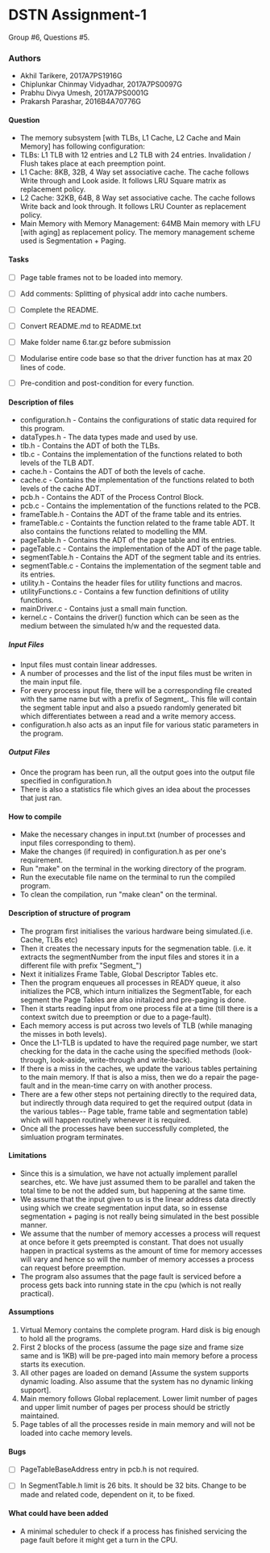# DSTN Assignment-1
Group #6, Questions #5.

### Authors
* Akhil Tarikere, 2017A7PS1916G
* Chiplunkar Chinmay Vidyadhar, 2017A7PS0097G
* Prabhu Divya Umesh, 2017A7PS0001G
* Prakarsh Parashar, 2016B4A70776G


#### Question
* The memory subsystem [with TLBs, L1 Cache, L2 Cache and Main Memory] has following configuration:
* TLBs: L1 TLB with 12 entries and L2 TLB with 24 entries. Invalidation / Flush takes place at each preemption point.
* L1 Cache: 8KB, 32B, 4 Way set associative cache. The cache follows Write through and Look aside. It follows LRU Square matrix as replacement policy.
* L2 Cache: 32KB, 64B, 8 Way set associative cache. The cache follows Write back and look through. It follows LRU Counter as replacement policy.
* Main Memory with Memory Management: 64MB Main memory with LFU [with aging] as replacement policy. The memory management scheme used is Segmentation + Paging.


#### Tasks
- [ ] Page table frames not to be loaded into memory.
- [ ] Add comments: Splitting of physical addr into cache numbers.
- [ ] Complete the README.
- [ ] Convert README.md to README.txt
- [ ] Make folder name 6.tar.gz before submission
- [ ] Modularise entire code base so that the driver function has at max 20 lines of code.
- [ ] Pre-condition and post-condition for every function.


#### Description of files
* configuration.h - Contains the configurations of static data required for this program.
* dataTypes.h - The data types made and used by use.
* tlb.h - Contains the ADT of both the TLBs.
* tlb.c - Contains the implementation of the functions related to both levels of the TLB ADT.
* cache.h - Contains the ADT of both the levels of cache.
* cache.c - Contains the implementation of the functions related to both levels of the cache ADT.
* pcb.h - Contains the ADT of the Process Control Block.
* pcb.c - Contains the implementation of the functions related to the PCB.
* frameTable.h - Contains the ADT of the frame table and its entries.
* frameTable.c - Containts the function related to the frame table ADT. It also contains the functions related to modelling the MM.
* pageTable.h - Contains the ADT of the page table and its entries.
* pageTable.c - Contains the implementation of the ADT of the page table.
* segmentTable.h - Contains the ADT of the segment table and its entries.
* segmentTable.c - Contains the implementation of the segment table and its entries.
* utility.h - Contains the header files for utility functions and macros.
* utilityFunctions.c - Contains a few function definitions of utility functions.
* mainDriver.c - Contains just a small main function.
* kernel.c - Contains the driver() function which can be seen as the medium between the simulated h/w and the requested data.


##### Input Files
* Input files must contain linear addresses.
* A number of processes and the list of the input files must be writen in the main input file.
* For every process input file, there will be a corresponding file created with the same name but with a prefix of Segment_. This file will contain the segment table input and also a psuedo randomly generated bit which differentiates between a read and a write memory access.
* configuration.h also acts as an input file for various static parameters in the program.

##### Output Files
* Once the program has been run, all the output goes into the output file specified in configuration.h
* There is also a statistics file which gives an idea about the processes that just ran.


#### How to compile
* Make the necessary changes in input.txt (number of processes and input files corresponding to them).
* Make the changes (if required) in configuration.h as per one's requirement.
* Run "make" on the terminal in the working directory of the program.
* Run the executable file name on the terminal to run the compiled program.
* To clean the compilation, run "make clean" on the terminal.


#### Description of structure of program
* The program first initialises the various hardware being simulated.(i.e. Cache, TLBs etc)
* Then it creates the necessary inputs for the segmenation table. (i.e. it extracts the segmentNumber from the input files and stores it in a different file with prefix "Segment_")
* Next it initializes Frame Table, Global Descriptor Tables etc.
* Then the program enqueues all processes in READY queue, it also initializes the PCB, which inturn initializes the SegmentTable, for each segment the Page Tables are also initalized and pre-paging is done. 
* Then it starts reading input from one process file at a time (till there is a context switch due to preemption or due to a page-fault).
* Each memory access is put across two levels of TLB (while managing the misses in both levels).
* Once the L1-TLB is updated to have the required page number, we start checking for the data in the cache using the specified methods (look-through, look-aside, write-through and write-back).
* If there is a miss in the caches, we update the various tables pertaining to the main memory. If that is also a miss, then we do a repair the page-fault and in the mean-time carry on with another process.
* There are a few other steps not pertaining directly to the required data, but indirectly through data required to get the required output (data in the various tables-- Page table, frame table and segmentation table) which will happen routinely whenever it is required.
* Once all the processes have been successfully completed, the simluation program terminates.


#### Limitations
* Since this is a simulation, we have not actually implement parallel searches, etc. We have just assumed them to be parallel and taken the total time to be not the added sum, but happening at the same time.
* We assume that the input given to us is the linear address data directly using which we create segmentation input data, so in essense segmentation + paging is not really being simulated in the best possible manner.
* We assume that the number of memory accesses a process will request at once before it gets preempted is constant. That does not usually happen in practical systems as the amount of time for memory accesses will vary and hence so will the number of memory accesses a process can request before preemption.
* The program also assumes that the page fault is serviced before a process gets back into running state in the cpu (which is not really practical).


#### Assumptions
1. Virtual Memory contains the complete program. Hard disk is big enough to hold all the programs.
2. First 2 blocks of the process (assume the page size and frame size same and is 1KB) will be pre-paged into main memory before a process starts its execution.
3. All other pages are loaded on demand [Assume the system supports dynamic loading. Also assume that the system has no dynamic linking support].
4. Main memory follows Global replacement. Lower limit number of pages and upper limit number of pages per process should be strictly maintained.
5. Page tables of all the processes reside in main memory and will not be loaded into cache memory levels.


#### Bugs
- [ ] PageTableBaseAddress entry in pcb.h is not required.
- [ ] In SegmentTable.h limit is 26 bits. It should be 32 bits. Change to be made and related code, dependent on it, to be fixed.


#### What could have been added
* A minimal scheduler to check if a process has finished servicing the page fault before it might get a turn in the CPU.